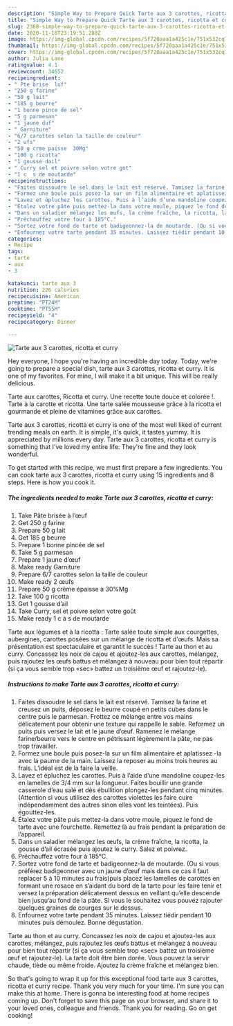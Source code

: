 ```yaml
---
description: "Simple Way to Prepare Quick Tarte aux 3 carottes, ricotta et curry"
title: "Simple Way to Prepare Quick Tarte aux 3 carottes, ricotta et curry"
slug: 2368-simple-way-to-prepare-quick-tarte-aux-3-carottes-ricotta-et-curry
date: 2020-11-18T23:19:51.288Z
image: https://img-global.cpcdn.com/recipes/5f720aaa1a425c1e/751x532cq70/tarte-aux-3-carottes-ricotta-et-curry-photo-principale-de-la-recette.jpg
thumbnail: https://img-global.cpcdn.com/recipes/5f720aaa1a425c1e/751x532cq70/tarte-aux-3-carottes-ricotta-et-curry-photo-principale-de-la-recette.jpg
cover: https://img-global.cpcdn.com/recipes/5f720aaa1a425c1e/751x532cq70/tarte-aux-3-carottes-ricotta-et-curry-photo-principale-de-la-recette.jpg
author: Julia Lane
ratingvalue: 4.1
reviewcount: 34652
recipeingredient:
- " Pte brise  luf"
- "250 g farine"
- "50 g lait"
- "185 g beurre"
- "1 bonne pince de sel"
- "5 g parmesan"
- "1 jaune duf"
- " Garniture"
- "6/7 carottes selon la taille de couleur"
- "2 ufs"
- "50 g crme paisse  30Mg"
- "100 g ricotta"
- "1 gousse dail"
- " Curry sel et poivre selon votre got"
- "1 c  s de moutarde"
recipeinstructions:
- "Faites dissoudre le sel dans le lait est réservé. Tamisez la farine et creusez un puits, déposez le beurre coupé en petits cubes dans le centre puis le parmesan. Frottez ce mélange entre vos mains délicatement pour obtenir une texture qui rappelle le sable. Reformez un puits puis versez le lait et le jaune d’œuf. Ramenez le mélange farine/beurre vers le centre en pétrissant légèrement la pâte, ne pas trop travailler."
- "Formez une boule puis posez-la sur un film alimentaire et aplatissez -la avec la paume de la main. Laissez la reposer au moins trois heures au frais. L’idéal est de la faire la veille."
- "Lavez et épluchez les carottes. Puis à l’aide d’une mandoline coupez-les en lamelles de 3/4 mm sur la longueur. Faites bouillir une grande casserole d’eau salé et dès ébullition plongez-les pendant cinq minutes. (Attention si vous utilisez des carottes violettes les faire cuire indépendamment des autres sinon elles vont les teintées). Puis égouttez-les."
- "Étalez votre pâte puis mettez-la dans votre moule, piquez le fond de tarte avec une fourchette. Remettez là au frais pendant la préparation de l’appareil."
- "Dans un saladier mélangez les œufs, la crème fraîche, la ricotta, la gousse d’ail écrasée puis ajoutez le curry. Salez et poivrez."
- "Préchauffez votre four à 185°C."
- "Sortez votre fond de tarte et badigeonnez-la de moutarde. (Ou si vous préférez badigeonner avec un jaune d’œuf mais dans ce cas il faut replacer 5 à 10 minutes au frais)puis placez les lamelles de carottes en formant une rosace en s’aidant du bord de la tarte pour les faire tenir et versez la préparation délicatement dessus en veillant qu’elle descende bien jusqu’au fond de la pâte. Si vous le souhaitez vous pouvez rajouter quelques graines de courges sur le dessus."
- "Enfournez votre tarte pendant 35 minutes. Laissez tiédir pendant 10 minutes puis démoulez. Bonne dégustation."
categories:
- Recipe
tags:
- tarte
- aux
- 3

katakunci: tarte aux 3 
nutrition: 226 calories
recipecuisine: American
preptime: "PT24M"
cooktime: "PT55M"
recipeyield: "4"
recipecategory: Dinner

---
```



![Tarte aux 3 carottes, ricotta et curry](https://img-global.cpcdn.com/recipes/5f720aaa1a425c1e/751x532cq70/tarte-aux-3-carottes-ricotta-et-curry-photo-principale-de-la-recette.jpg)

Hey everyone, I hope you're having an incredible day today. Today, we're going to prepare a special dish, tarte aux 3 carottes, ricotta et curry. It is one of my favorites. For mine, I will make it a bit unique. This will be really delicious.

Tarte aux carottes, Ricotta et curry. Une recette toute douce et colorée !. Tarte à la carotte et ricotta. Une tarte salée mousseuse grâce à la ricotta et gourmande et pleine de vitamines grâce aux carottes.

Tarte aux 3 carottes, ricotta et curry is one of the most well liked of current trending meals on earth. It is simple, it's quick, it tastes yummy. It is appreciated by millions every day. Tarte aux 3 carottes, ricotta et curry is something that I've loved my entire life. They're fine and they look wonderful.


To get started with this recipe, we must first prepare a few ingredients. You can cook tarte aux 3 carottes, ricotta et curry using 15 ingredients and 8 steps. Here is how you cook it.

<!--inarticleads1-->

##### The ingredients needed to make Tarte aux 3 carottes, ricotta et curry:

1. Take  Pâte brisée à l’œuf
1. Get 250 g farine
1. Prepare 50 g lait
1. Get 185 g beurre
1. Prepare 1 bonne pincée de sel
1. Take 5 g parmesan
1. Prepare 1 jaune d’œuf
1. Make ready  Garniture
1. Prepare 6/7 carottes selon la taille de couleur
1. Make ready 2 œufs
1. Prepare 50 g crème épaisse à 30%Mg
1. Take 100 g ricotta
1. Get 1 gousse d’ail
1. Take  Curry, sel et poivre selon votre goût
1. Make ready 1 c à s de moutarde


Tarte aux légumes et à la ricotta : Tarte salée toute simple aux courgettes, aubergines, carottes posées sur un mélange de ricotta et d&#39;œufs. Mais sa présentation est spectaculaire et garantit le succès ! Tarte au thon et au curry. Concassez les noix de cajou et ajoutez-les aux carottes, mélangez, puis rajoutez les œufs battus et mélangez à nouveau pour bien tout répartir (si ça vous semble trop «sec» battez un troisième œuf et rajoutez-le). 

<!--inarticleads2-->

##### Instructions to make Tarte aux 3 carottes, ricotta et curry:

1. Faites dissoudre le sel dans le lait est réservé. Tamisez la farine et creusez un puits, déposez le beurre coupé en petits cubes dans le centre puis le parmesan. Frottez ce mélange entre vos mains délicatement pour obtenir une texture qui rappelle le sable. Reformez un puits puis versez le lait et le jaune d’œuf. Ramenez le mélange farine/beurre vers le centre en pétrissant légèrement la pâte, ne pas trop travailler.
1. Formez une boule puis posez-la sur un film alimentaire et aplatissez -la avec la paume de la main. Laissez la reposer au moins trois heures au frais. L’idéal est de la faire la veille.
1. Lavez et épluchez les carottes. Puis à l’aide d’une mandoline coupez-les en lamelles de 3/4 mm sur la longueur. Faites bouillir une grande casserole d’eau salé et dès ébullition plongez-les pendant cinq minutes. (Attention si vous utilisez des carottes violettes les faire cuire indépendamment des autres sinon elles vont les teintées). Puis égouttez-les.
1. Étalez votre pâte puis mettez-la dans votre moule, piquez le fond de tarte avec une fourchette. Remettez là au frais pendant la préparation de l’appareil.
1. Dans un saladier mélangez les œufs, la crème fraîche, la ricotta, la gousse d’ail écrasée puis ajoutez le curry. Salez et poivrez.
1. Préchauffez votre four à 185°C.
1. Sortez votre fond de tarte et badigeonnez-la de moutarde. (Ou si vous préférez badigeonner avec un jaune d’œuf mais dans ce cas il faut replacer 5 à 10 minutes au frais)puis placez les lamelles de carottes en formant une rosace en s’aidant du bord de la tarte pour les faire tenir et versez la préparation délicatement dessus en veillant qu’elle descende bien jusqu’au fond de la pâte. Si vous le souhaitez vous pouvez rajouter quelques graines de courges sur le dessus.
1. Enfournez votre tarte pendant 35 minutes. Laissez tiédir pendant 10 minutes puis démoulez. Bonne dégustation.


Tarte au thon et au curry. Concassez les noix de cajou et ajoutez-les aux carottes, mélangez, puis rajoutez les œufs battus et mélangez à nouveau pour bien tout répartir (si ça vous semble trop «sec» battez un troisième œuf et rajoutez-le). La tarte doit être bien dorée. Vous pouvez la servir chaude, tiède ou même froide. Ajoutez la crème fraîche et mélangez bien. 

So that's going to wrap it up for this exceptional food tarte aux 3 carottes, ricotta et curry recipe. Thank you very much for your time. I'm sure you can make this at home. There is gonna be interesting food at home recipes coming up. Don't forget to save this page on your browser, and share it to your loved ones, colleague and friends. Thank you for reading. Go on get cooking!
